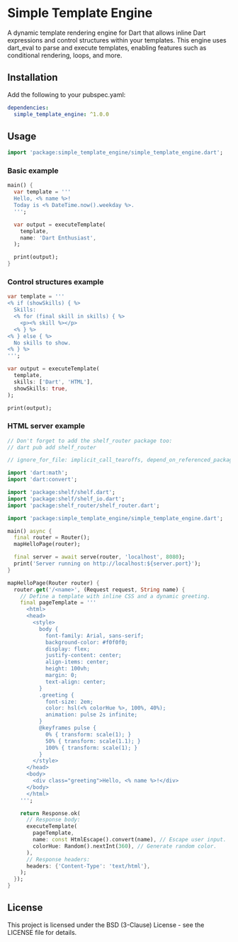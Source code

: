 # Simple Template Engine

A dynamic template rendering engine for Dart that allows inline Dart expressions and control structures within your templates. This engine uses dart_eval to parse and execute templates, enabling features such as conditional rendering, loops, and more.

## Installation

Add the following to your pubspec.yaml:
```yaml
dependencies:
  simple_template_engine: ^1.0.0
```

## Usage
```dart
import 'package:simple_template_engine/simple_template_engine.dart';
```

### Basic example
```dart
main() {
  var template = '''
  Hello, <% name %>!
  Today is <% DateTime.now().weekday %>.
  ''';

  var output = executeTemplate(
    template,
    name: 'Dart Enthusiast',
  );

  print(output);
}
```

### Control structures example

```dart
var template = '''
<% if (showSkills) { %>
  Skills:
  <% for (final skill in skills) { %>
    <p><% skill %></p>
  <% } %>
<% } else { %>
  No skills to show.
<% } %>
''';

var output = executeTemplate(
  template,
  skills: ['Dart', 'HTML'],
  showSkills: true,
);

print(output);
```

### HTML server example

```dart
// Don't forget to add the shelf_router package too:
// dart pub add shelf_router

// ignore_for_file: implicit_call_tearoffs, depend_on_referenced_packages

import 'dart:math';
import 'dart:convert';

import 'package:shelf/shelf.dart';
import 'package:shelf/shelf_io.dart';
import 'package:shelf_router/shelf_router.dart';

import 'package:simple_template_engine/simple_template_engine.dart';

main() async {
  final router = Router();
  mapHelloPage(router);

  final server = await serve(router, 'localhost', 8080);
  print('Server running on http://localhost:${server.port}');
}

mapHelloPage(Router router) {
  router.get('/<name>', (Request request, String name) {
    // Define a template with inline CSS and a dynamic greeting.
    final pageTemplate = '''
      <html>
      <head>
        <style>
          body {
            font-family: Arial, sans-serif;
            background-color: #f0f0f0;
            display: flex;
            justify-content: center;
            align-items: center;
            height: 100vh;
            margin: 0;
            text-align: center;
          }
          .greeting {
            font-size: 2em;
            color: hsl(<% colorHue %>, 100%, 40%);
            animation: pulse 2s infinite;
          }
          @keyframes pulse {
            0% { transform: scale(1); }
            50% { transform: scale(1.1); }
            100% { transform: scale(1); }
          }
        </style>
      </head>
      <body>
        <div class="greeting">Hello, <% name %>!</div>
      </body>
      </html>
    ''';

    return Response.ok(
      // Response body:
      executeTemplate(
        pageTemplate,
        name: const HtmlEscape().convert(name), // Escape user input.
        colorHue: Random().nextInt(360), // Generate random color.
      ),
      // Response headers:
      headers: {'Content-Type': 'text/html'},
    );
  });
}
```

## License

This project is licensed under the BSD (3-Clause) License - see the LICENSE file for details.